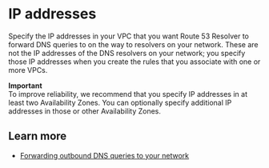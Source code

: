 # IP addresses<a name="resolver-outbound-endpoint-ip-addresses"></a>

Specify the IP addresses in your VPC that you want Route 53 Resolver to forward DNS queries to on the way to resolvers on your network\. These are not the IP addresses of the DNS resolvers on your network; you specify those IP addresses when you create the rules that you associate with one or more VPCs\. 

**Important**  
To improve reliability, we recommend that you specify IP addresses in at least two Availability Zones\. You can optionally specify additional IP addresses in those or other Availability Zones\.

## Learn more<a name="resolver-outbound-endpoint-ip-addresses-learn-more"></a>
+ [Forwarding outbound DNS queries to your network](https://docs.aws.amazon.com/Route53/latest/DeveloperGuide/resolver-forwarding-outbound-queries.html)